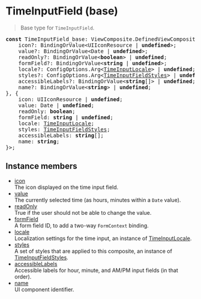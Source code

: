 # TimeInputField (base)

> Base type for `TimeInputField`.

<pre class="docgen_signature"><b>const</b> TimeInputField_base: ViewComposite.DefinedViewComposite&lt;{<br>    icon?: BindingOrValue&lt;UIIconResource | <b>undefined</b>&gt;;<br>    value?: BindingOrValue&lt;Date | <b>undefined</b>&gt;;<br>    readOnly?: BindingOrValue&lt;<b>boolean</b>&gt; | <b>undefined</b>;<br>    formField?: BindingOrValue&lt;<b>string</b> | <b>undefined</b>&gt;;<br>    locale?: ConfigOptions.Arg&lt;<a href="TimeInputLocale.md">TimeInputLocale</a>&gt; | <b>undefined</b>;<br>    styles?: ConfigOptions.Arg&lt;<a href="TimeInputFieldStyles.md">TimeInputFieldStyles</a>&gt; | <b>undefined</b>;<br>    accessibleLabels?: BindingOrValue&lt;<b>string</b>[]&gt; | <b>undefined</b>;<br>    name?: BindingOrValue&lt;<b>string</b>&gt; | <b>undefined</b>;<br>}, {<br>    icon: UIIconResource | <b>undefined</b>;<br>    value: Date | <b>undefined</b>;<br>    readOnly: <b>boolean</b>;<br>    formField: <b>string</b> | <b>undefined</b>;<br>    locale: <a href="TimeInputLocale.md">TimeInputLocale</a>;<br>    styles: <a href="TimeInputFieldStyles.md">TimeInputFieldStyles</a>;<br>    accessibleLabels: <b>string</b>[];<br>    name: <b>string</b>;<br>}&gt;;</pre>

## Instance members

- [<!--{ref:property}-->icon](TimeInputField_base_icon.md) \
    The icon displayed on the time input field.
- [<!--{ref:property}-->value](TimeInputField_base_value.md) \
    The currently selected time (as hours, minutes within a `Date` value).
- [<!--{ref:property}-->readOnly](TimeInputField_base_readOnly.md) \
    True if the user should not be able to change the value.
- [<!--{ref:property}-->formField](TimeInputField_base_formField.md) \
    A form field ID, to add a two-way `FormContext` binding.
- [<!--{ref:property}-->locale](TimeInputField_base_locale.md) \
    Localization settings for the time input, an instance of [TimeInputLocale](TimeInputLocale.md).
- [<!--{ref:property}-->styles](TimeInputField_base_styles.md) \
    A set of styles that are applied to this composite, an instance of [TimeInputFieldStyles](TimeInputFieldStyles.md).
- [<!--{ref:property}-->accessibleLabels](TimeInputField_base_accessibleLabels.md) \
    Accessible labels for hour, minute, and AM/PM input fields (in that order).
- [<!--{ref:property}-->name](TimeInputField_base_name.md) \
    UI component identifier.